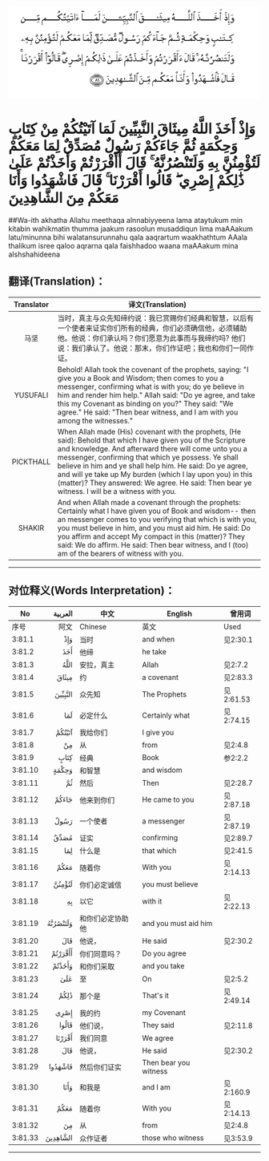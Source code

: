 ![003:081](images/003_081.gif)

# وَإِذْ أَخَذَ اللَّهُ مِيثَاقَ النَّبِيِّينَ لَمَا آتَيْتُكُمْ مِنْ كِتَابٍ وَحِكْمَةٍ ثُمَّ جَاءَكُمْ رَسُولٌ مُصَدِّقٌ لِمَا مَعَكُمْ لَتُؤْمِنُنَّ بِهِ وَلَتَنْصُرُنَّهُ ۚ قَالَ أَأَقْرَرْتُمْ وَأَخَذْتُمْ عَلَىٰ ذَٰلِكُمْ إِصْرِي ۖ قَالُوا أَقْرَرْنَا ۚ قَالَ فَاشْهَدُوا وَأَنَا مَعَكُمْ مِنَ الشَّاهِدِينَ 

##Wa-ith akhatha Allahu meethaqa alnnabiyyeena lama ataytukum min kitabin wahikmatin thumma jaakum rasoolun musaddiqun lima maAAakum latu/minunna bihi walatansurunnahu qala aaqrartum waakhathtum AAala thalikum isree qaloo aqrarna qala faishhadoo waana maAAakum mina alshshahideena 

## 翻译(Translation)：

| Translator | 译文(Translation)                                            |
| :--------: | ------------------------------------------------------------ |
|    马坚    | 当时，真主与众先知缔约说：我已赏赐你们经典和智慧，以后有一个使者来证实你们所有的经典，你们必须确信他，必须辅助他。他说：你们承认吗？你们愿意为此事而与我缔约吗? 他们说：我们承认了。他说：那末，你们作证吧；我也和你们一同作证。 |
|  YUSUFALI  | Behold! Allah took the covenant of the prophets, saying: "I give you a Book and Wisdom; then comes to you a messenger, confirming what is with you; do ye believe in him and render him help." Allah said: "Do ye agree, and take this my Covenant as binding on you?" They said: "We agree." He said: "Then bear witness, and I am with you among the witnesses." |
| PICKTHALL  | When Allah made (His) covenant with the prophets, (He said): Behold that which I have given you of the Scripture and knowledge. And afterward there will come unto you a messenger, confirming that which ye possess. Ye shall believe in him and ye shall help him. He said: Do ye agree, and will ye take up My burden (which I lay upon you) in this (matter)? They answered: We agree. He said: Then bear ye witness. I will be a witness with you. |
|   SHAKIR   | And when Allah made a covenant through the prophets: Certainly what I have given you of Book and wisdom-- then an messenger comes to you verifying that which is with you, you must believe in him, and you must aid him. He said: Do you affirm and accept My compact in this (matter)? They said: We do affirm. He said: Then bear witness, and I (too) am of the bearers of witness with you. |

---

## 对位释义(Words Interpretation)：

| No   | العربية | 中文    | English | 曾用词 |
| ---- | ------: | ------- | ------- | ------ |
| 序号 |    阿文 | Chinese | 英文    | Used   |
| 3:81.1  | وَإِذْ      | 当时             | and when              | 见2:30.1  |
| 3:81.2  | أَخَذَ      | 他缔             | he take               |           |
| 3:81.3  | اللَّهُ     | 安拉，真主       | Allah                 | 见2:7.2 |
| 3:81.4  | مِيثَاقَ    | 约               | a covenant            | 见2:83.3  |
| 3:81.5  | النَّبِيِّينَ  | 众先知           | The Prophets          | 见2:61.53 |
| 3:81.6  | لَمَا      | 必定什么         | Certainly what        | 见2:74.15 |
| 3:81.7  | آتَيْتُكُمْ   | 我给你们         | I give you            |           |
| 3:81.8  | مِنْ       | 从               | from                  | 见2:4.8   |
| 3:81.9  | كِتَابٍ     | 经典             | Book                  | 参2:2.2   |
| 3:81.10 | وَحِكْمَةٍ    | 和智慧           | and wisdom            |           |
| 3:81.11 | ثُمَّ       | 然后             | Then                  | 见2:28.7  |
| 3:81.12 | جَاءَكُمْ    | 他来到你们       | He came to you        | 见2:87.18 |
| 3:81.13 | رَسُولٌ     | 一个使者         | a messenger           | 见2:87.19 |
| 3:81.14 | مُصَدِّقٌ     | 证实             | confirming            | 见2:89.7  |
| 3:81.15 | لِمَا      | 什么是           | that which            | 见2:41.5  |
| 3:81.16 | مَعَكُمْ     | 随着你           | With you              | 见2:14.13 |
| 3:81.17 | لَتُؤْمِنُنَّ   | 你们必定诚信     | you must believe      |           |
| 3:81.18 | بِهِ       | 以它             | with it               | 见2:22.13 |
| 3:81.19 | وَلَتَنْصُرُنَّهُ | 和你们必定协助他 | and you must aid him  |           |
| 3:81.20 | قَالَ      | 他说，           | He said               | 见2:30.2  |
| 3:81.21 | أَأَقْرَرْتُمْ  | 你们同意吗？     | Do you agree          |           |
| 3:81.22 | وَأَخَذْتُمْ   | 和你们采取       | and you take          |           |
| 3:81.23 | عَلَىٰ      | 至               | On                    | 见2:5.2   |
| 3:81.24 | ذَٰلِكُمْ     | 那个是           | That's it             | 见2:49.14 |
| 3:81.25 | إِصْرِي     | 我的约           | my Covenant           |           |
| 3:81.26 | قَالُوا    | 他们说，         | They said             | 见2:11.8  |
| 3:81.27 | أَقْرَرْنَا   | 我们同意         | We agree              |           |
| 3:81.28 | قَالَ      | 他说，           | He said               | 见2:30.2  |
| 3:81.29 | فَاشْهَدُوا  | 然后你们证实     | Then bear you witness |           |
| 3:81.30 | وَأَنَا     | 和我是           | and I am              | 见2:160.9 |
| 3:81.31 | مَعَكُمْ     | 随着你           | With you              | 见2:14.13 |
| 3:81.32 | مِنَ       | 从               | from                  | 见2:4.8   |
| 3:81.33 | الشَّاهِدِينَ | 众作证者         | those who witness     | 见3:53.9  |

---
